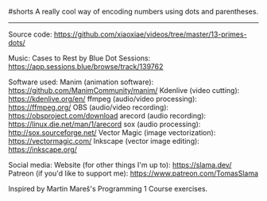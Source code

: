 #shorts
A really cool way of encoding numbers using dots and parentheses.

------------------

Source code:
https://github.com/xiaoxiae/videos/tree/master/13-primes-dots/

Music:
Cases to Rest by Blue Dot Sessions: https://app.sessions.blue/browse/track/139762

Software used:
Manim (animation software): https://github.com/ManimCommunity/manim/
Kdenlive (video cutting): https://kdenlive.org/en/
ffmpeg (audio/video processing): https://ffmpeg.org/
OBS (audio/video recording): https://obsproject.com/download
arecord (audio recording): https://linux.die.net/man/1/arecord
sox (audio processing): http://sox.sourceforge.net/
Vector Magic (image vectorization): https://vectormagic.com/
Inkscape (vector image editing): https://inkscape.org/

Social media:
Website (for other things I'm up to): https://slama.dev/
Patreon (if you'd like to support me): https://www.patreon.com/TomasSlama

Inspired by Martin Mareš's Programming 1 Course exercises.
